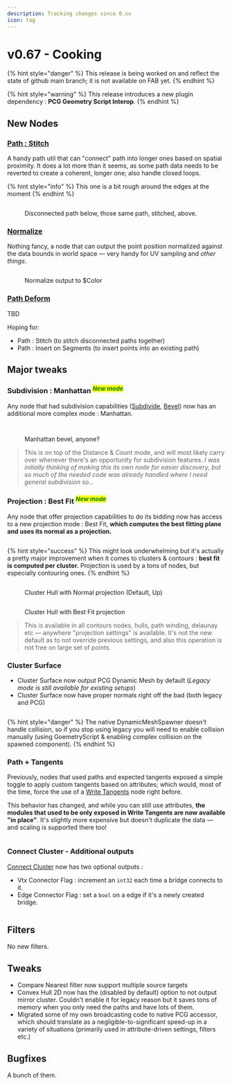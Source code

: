 ```yaml
---
description: Tracking changes since 0.xx
icon: tag
---
```


# v0.67 - Cooking

{% hint style="danger" %}
This release is being worked on and reflect the state of github main branch; it is not available on FAB yet.
{% endhint %}

{% hint style="warning" %}
This release introduces a new plugin dependency : **PCG Geometry Script Interop**.
{% endhint %}

## New Nodes

### [Path : Stitch](../../node-library/paths/stitch.md)

A handy path util that can "connect" path into longer ones based on spatial proximity. It does a lot more than it seems, as some path data needs to be reverted to create a coherent, longer one; also handle closed loops.

{% hint style="info" %}
This one is a bit rough around the edges at the moment
{% endhint %}

<figure><img src="../../.gitbook/assets/image (2).png" alt=""><figcaption><p>Disconnected path below, those same path, stitched, above.</p></figcaption></figure>

### [Normalize](../../node-library/transform/normalize.md)

Nothing fancy, a node that can output the point position normalized against the data bounds in world space — very handy for UV sampling and _other things_.

<figure><img src="../../.gitbook/assets/Normalize.gif" alt=""><figcaption><p>Normalize output to $Color</p></figcaption></figure>

### [Path Deform](../../node-library/transform/copy-to-path.md)

TBD



Hoping for:

* Path : Stitch (to stitch disconnected paths together)
* Path : Insert on Segments (to insert points into an existing path)

## Major tweaks

### Subdivision : Manhattan <sup>_<mark style="color:green;">New mode</mark>_</sup>

Any node that had subdivision capabilities ([Subdivide](../../node-library/paths/subdivide.md), [Bevel](../../node-library/paths/bevel.md)) now has an additional more complex mode : Manhattan.

<div><figure><img src="../../.gitbook/assets/manh1.gif" alt=""><figcaption></figcaption></figure> <figure><img src="../../.gitbook/assets/bev.png" alt=""><figcaption><p>Manhattan bevel, anyone?</p></figcaption></figure></div>

> This is on top of the Distance & Count mode, and will most likely carry over whenever there's an opportunity for subdivision features. _I was initially thinking of making this its own node for easier discovery, but so much of the needed code was already handled where I need general subdivision so..._

### Projection : Best Fit <sup>_<mark style="color:green;">New mode</mark>_</sup>

Any node that offer projection capabilities to do its bidding now has access to a new projection mode : Best Fit, **which computes the best fitting plane and uses its normal as a projection.**&#x20;

<figure><img src="../../.gitbook/assets/image (1) (1).png" alt=""><figcaption></figcaption></figure>

{% hint style="success" %}
This might look underwhelming but it's actually a pretty major improvement when it comes to clusters & contours : **best fit is computed per cluster.** Projection is used by a tons of nodes, but especially contouring ones.&#x20;
{% endhint %}

<div><figure><img src="../../.gitbook/assets/image (1) (1) (1).png" alt=""><figcaption><p>Cluster Hull with Normal projection (Default, Up)</p></figcaption></figure> <figure><img src="../../.gitbook/assets/image (2) (1).png" alt=""><figcaption><p>Cluster Hull with Best Fit projection</p></figcaption></figure></div>

> This is available in all contours nodes, hulls, path winding, delaunay etc — anywhere "projection settings" is available. It's not the new default as to not override previous settings, and also this operation is not free on large set of points.

### Cluster Surface

* Cluster Surface now output PCG Dynamic Mesh by default (_Legacy mode is still available for existing setups_)
* Cluster Surface now have proper normals right off the bad (both legacy and PCG)

<figure><img src="../../.gitbook/assets/image (64).png" alt=""><figcaption></figcaption></figure>

{% hint style="danger" %}
The native DynamicMeshSpawner doesn't handle collision, so if you stop using legacy you will need to enable collision manually (using GoemetryScript & enabling complex collision on the spawned component).
{% endhint %}

### Path + Tangents

Previously, nodes that used paths and expected tangents exposed a simple toggle to apply custom tangents based on attributes; which would, most of the time, force the use of a [Write Tangents](../../node-library/paths/write-tangents/) node right before.

This behavior has changed, and while you can still use attributes, **the modules that used to be only exposed in Write Tangents are now available "in place"**. It's slightly more expensive but doesn't duplicate the data — and scaling is supported there too!

<figure><img src="../../.gitbook/assets/image (3).png" alt=""><figcaption></figcaption></figure>

### Connect Cluster - Additional outputs

[Connect Cluster](../../node-library/clusters/connect-clusters.md) now has  two optional outputs :&#x20;

* Vtx Connector Flag : increment an `int32` each time a bridge connects to it.
* Edge Connector Flag : set a `bool` on a edge if it's a newly created bridge.

<figure><img src="../../.gitbook/assets/image (65).png" alt=""><figcaption></figcaption></figure>

## Filters

No new filters.

## Tweaks

* Compare Nearest filter now support multiple source targets
* Convex Hull 2D now has the (disabled by default) option to not output mirror cluster. Couldn't enable it for legacy reason but it saves tons of memory when you only need the paths and have lots of them.
* Migrated some of my own broadcasting code to native PCG accessor, which should translate as a negligible-to-significant speed-up in a variety of situations (primarily used in attribute-driven settings, filters etc.)

## Bugfixes

A bunch of them.
